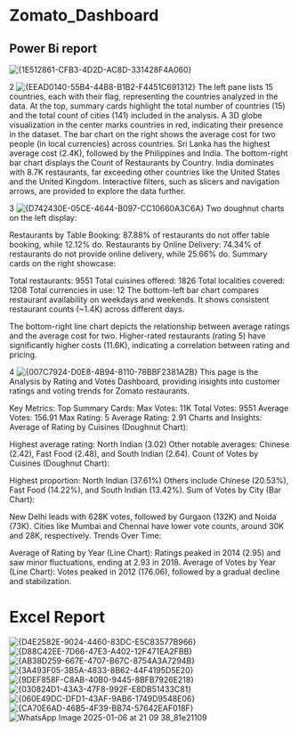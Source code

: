 # Zomato_Dashboard

## Power Bi report
![{1E512861-CFB3-4D2D-AC8D-331428F4A060}](https://github.com/user-attachments/assets/ee711454-3cc6-44b1-98a2-0c00f24bd07b)


2
![{EEAD0140-55B4-44B8-B1B2-F4451C691312}](https://github.com/user-attachments/assets/0da2f653-0cb0-4046-9f33-4d4a7bbecbf2)
The left pane lists 15 countries, each with their flag, representing the countries analyzed in the data.
At the top, summary cards highlight the total number of countries (15) and the total count of cities (141) included in the analysis.
A 3D globe visualization in the center marks countries in red, indicating their presence in the dataset.
The bar chart on the right shows the average cost for two people (in local currencies) across countries. Sri Lanka has the highest average cost (2.4K), followed by the Philippines and India.
The bottom-right bar chart displays the Count of Restaurants by Country. India dominates with 8.7K restaurants, far exceeding other countries like the United States and the United Kingdom.
Interactive filters, such as slicers and navigation arrows, are provided to explore the data further.

3
![{D742430E-05CE-4644-B097-CC10660A3C6A}](https://github.com/user-attachments/assets/9342c555-b971-4068-83ab-88916ac54482)
Two doughnut charts on the left display:

Restaurants by Table Booking: 87.88% of restaurants do not offer table booking, while 12.12% do.
Restaurants by Online Delivery: 74.34% of restaurants do not provide online delivery, while 25.66% do.
Summary cards on the right showcase:

Total restaurants: 9551
Total cuisines offered: 1826
Total localities covered: 1208
Total currencies in use: 12
The bottom-left bar chart compares restaurant availability on weekdays and weekends. It shows consistent restaurant counts (~1.4K) across different days.

The bottom-right line chart depicts the relationship between average ratings and the average cost for two. Higher-rated restaurants (rating 5) have significantly higher costs (11.6K), indicating a correlation between rating and pricing.


4
![{007C7924-D0E8-4B94-8110-78BBF2381A2B}](https://github.com/user-attachments/assets/f91815e5-4104-4e7f-a0d5-6a258b0c9a13)
This page is the Analysis by Rating and Votes Dashboard, providing insights into customer ratings and voting trends for Zomato restaurants.

Key Metrics:
Top Summary Cards:
Max Votes: 11K
Total Votes: 9551
Average Votes: 156.91
Max Rating: 5
Average Rating: 2.91
Charts and Insights:
Average of Rating by Cuisines (Doughnut Chart):

Highest average rating: North Indian (3.02)
Other notable averages: Chinese (2.42), Fast Food (2.48), and South Indian (2.64).
Count of Votes by Cuisines (Doughnut Chart):

Highest proportion: North Indian (37.61%)
Others include Chinese (20.53%), Fast Food (14.22%), and South Indian (13.42%).
Sum of Votes by City (Bar Chart):

New Delhi leads with 628K votes, followed by Gurgaon (132K) and Noida (73K).
Cities like Mumbai and Chennai have lower vote counts, around 30K and 28K, respectively.
Trends Over Time:

Average of Rating by Year (Line Chart):
Ratings peaked in 2014 (2.95) and saw minor fluctuations, ending at 2.93 in 2018.
Average of Votes by Year (Line Chart):
Votes peaked in 2012 (176.06), followed by a gradual decline and stabilization.


# Excel Report

![{D4E2582E-9024-4460-83DC-E5C83577B966}](https://github.com/user-attachments/assets/501ba426-b7b8-426e-bc3a-a3814f72ad69)
![{D88C42EE-7D66-47E3-A402-12F471EA2FBB}](https://github.com/user-attachments/assets/2ca3c840-32c8-492c-84bb-48bf13f91b25)
![{AB38D259-667E-4707-B67C-8754A3A7294B}](https://github.com/user-attachments/assets/9fe334f1-be4e-4294-971c-e67d3e17c046)
![{3A493F05-3B5A-4833-8B62-44F4195D5E20}](https://github.com/user-attachments/assets/f53d3a39-4045-4300-9aff-37a0d61b9911)
![{9DEF858F-C8AB-40B0-9445-8BFB7926E218}](https://github.com/user-attachments/assets/b2500115-8a95-495a-b4cf-cf190d2ae76c)
![{030824D1-43A3-47F8-992F-E8DB51433C81}](https://github.com/user-attachments/assets/dd5ff5bc-d96d-49f2-b46b-ed0b8a41d268)
![{060E49DC-DFD1-43AF-9AB6-1749D9548E06}](https://github.com/user-attachments/assets/fbf19740-424c-4c8c-8447-c60ba0a49b33)
![{CA70E6AD-46B5-4F39-BB74-57642EAF018F}](https://github.com/user-attachments/assets/5a868a97-516d-405a-ad64-ef0809f2adfb)
![WhatsApp Image 2025-01-06 at 21 09 38_81e21109](https://github.com/user-attachments/assets/86e6d91e-858d-45b9-b61f-1f394cd84b83)


